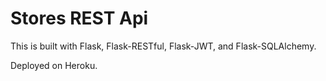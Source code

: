 # Stores REST Api

This is built with Flask, Flask-RESTful, Flask-JWT, and Flask-SQLAlchemy.

Deployed on Heroku.
